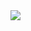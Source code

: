 <img src="https://superrezandconversion.blob.core.windows.net/superrez/3ux8vsju5751pm07hef0lcbanner%20(1)SREZ.png">
